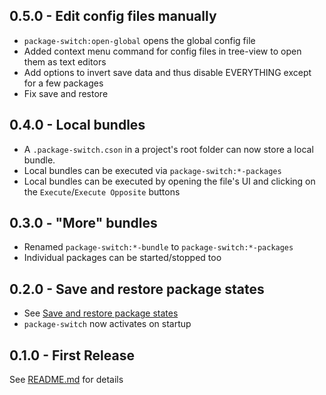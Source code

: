 ## 0.5.0 - Edit config files manually
* `package-switch:open-global` opens the global config file
* Added context menu command for config files in tree-view to open them as text editors
* Add options to invert save data and thus disable EVERYTHING except for a few packages
* Fix save and restore

## 0.4.0 - Local bundles
* A `.package-switch.cson` in a project's root folder can now store a local bundle.
* Local bundles can be executed via `package-switch:*-packages`
* Local bundles can be executed by opening the file's UI and clicking on the `Execute`/`Execute Opposite` buttons

## 0.3.0 - "More" bundles
* Renamed `package-switch:*-bundle` to `package-switch:*-packages`
* Individual packages can be started/stopped too

## 0.2.0 - Save and restore package states
* See [Save and restore package states](README.md#save-and-restore-package-states)
* `package-switch` now activates on startup

## 0.1.0 - First Release
See [README.md](README.md) for details
